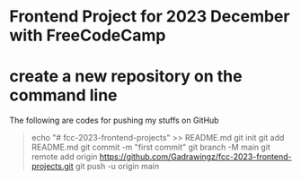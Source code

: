 # Frontend Project for 2023 December with FreeCodeCamp

# create a new repository on the command line

The following are codes for pushing my stuffs on GitHub

>echo "# fcc-2023-frontend-projects" >> README.md
>git init
>git add README.md
>git commit -m "first commit"
>git branch -M main
>git remote add origin https://github.com/Gadrawingz/fcc-2023-frontend-projects.git
>git push -u origin main